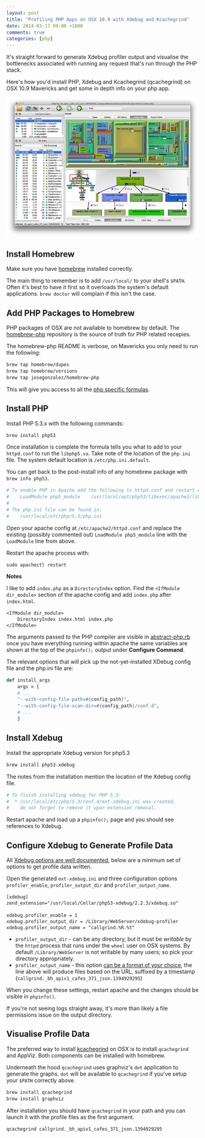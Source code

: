 ```yaml
---
layout: post
title: "Profiling PHP Apps on OSX 10.9 with Xdebug and Kcachegrind"
date: 2014-03-17 09:00 +1000
comments: true
categories: [php]
---
```


It's straight forward to generate Xdebug profiler output and visualise the bottlenecks associated with running any request that's run through the PHP stack.

Here's how you'd install PHP, Xdebug and Kcachegrind (qcachegrind) on OSX 10.9 Mavericks and get some in depth info on your php app.

<img class="center" src="/images/2014-03-17-profiling-php-on-osx-with-xdebug-kcachegrind/qcachegrind.jpg" alt="qcachegrind on OSX 10.9 Mavericks"/>

## Install Homebrew

Make sure you have [homebrew](http://brew.sh) installed correctly. 

The main thing to remember is to add `/usr/local/` to your shell's `$PATH`. Often it's best to have it first so it overloads the system's default applications. `brew doctor` will complain if this isn't the case.

## Add PHP Packages to Homebrew

PHP packages of OSX are not available to homebrew by default. The [homebrew-php](https://github.com/josegonzalez/homebrew-php) repository is the source of truth for PHP related recepies.

The homebrew-php README is verbose, on Mavericks you only need to run the following:

```sh
brew tap homebrew/dupes
brew tap homebrew/versions
brew tap josegonzalez/homebrew-php
```

This will give you access to all the [php specific formulas](https://github.com/josegonzalez/homebrew-php/tree/master/Formula).

## Install PHP

Install PHP 5.3.x with the following commands:

```sh
brew install php53
```

Once installation is complete the formula tells you what to add to your `httpd.conf` to run the `libphp5.so`. Take note of the location of the `php.ini` file. The system default location is `/etc/php.ini.default`.

You can get back to the post-install info of any homebrew package with `brew info php53`.

```sh
# To enable PHP in Apache add the following to httpd.conf and restart Apache:
#    LoadModule php5_module    /usr/local/opt/php53/libexec/apache2/libphp5.so
#
# The php.ini file can be found in:
#    /usr/local/etc/php/5.3/php.ini
```

Open your apache config at `/etc/apache2/httpd.conf` and replace the existing (possibly commented out) `LoadModule php5_module` line with the `LoadModule` line from above.

Restart the apache process with:

```
sudo apachectl restart
```

**Notes**

I like to add `index.php` as a `DirectoryIndex` option. Find the `<IfModule dir_module>` section of the apache config and add `index.php` after `index.html`.

```
<IfModule dir_module>
    DirectoryIndex index.html index.php
</IfModule>
```

The arguments passed to the PHP compiler are visible in [abstract-php.rb](https://github.com/josegonzalez/homebrew-php/blob/master/Formula/abstract-php.rb) once you have everything running within apache the same variables are shown at the top of the `phpinfo();` output under **Configure Command**.

The relevant options that will pick up the not-yet-installed XDebug config file and the php.ini file are:

```ruby
def install_args
    args = [
    # ...
    "--with-config-file-path=#{config_path}",
    "--with-config-file-scan-dir=#{config_path}/conf.d",
    # ...
    ]
```

## Install Xdebug

Install the appropriate Xdebug version for php5.3

```sh
brew install php53-xdebug
```

The notes from the installation mention the location of the Xdebug config file.

```sh
# To finish installing xdebug for PHP 5.3:
#  * /usr/local/etc/php/5.3/conf.d/ext-xdebug.ini was created,
#    do not forget to remove it upon extension removal.
```

Restart apache and load up a `phpinfo();` page and you should see references to Xdebug.

## Configure Xdebug to Generate Profile Data

All [Xdebug options are well documented](http://xdebug.org/docs/all_settings), below are a minimum set of options to get profile data written.

Open the generated `ext-xdebug.ini` and three configuration options `profiler_enable`, `profiler_output_dir` and `profiler_output_name`.

```
[xdebug]
zend_extension="/usr/local/Cellar/php53-xdebug/2.2.3/xdebug.so"

xdebug.profiler_enable = 1
xdebug.profiler_output_dir = /Library/WebServer/xdebug-profiler
xdebug.profiler_output_name = "callgrind.%R.%t"
```

- `profiler_output_dir` - can be any directory, but it must be *writable* by the `httpd` process that runs under the `wheel` user on OSX systems. By default `/Library/WebServer` is not writable by many users; so pick your directory appropriately.
- `profiler_output_name` - this option [can be a format of your choice](http://xdebug.org/docs/all_settings#trace_output_name), the line above will produce files based on the URL, suffixed by a timestamp (`callgrind._bh_apiv1_cafes_371_json.1394929295`)

When you change these settings, restart apache and the changes should be visible in `phpinfo()`.

If you're not seeing logs straight away, it's more than likely a file permissions issue on the output directory.

## Visualise Profile Data

The preferred way to install [kcachegrind](http://kcachegrind.sourceforge.net/html/Home.html) on OSX is to install `qcachegrind` and AppViz. Both components can be installed with homebrew.

Underneath the hood `qcachegrind` uses graphviz's `dot` application to generate the graphs. `dot` will be available to `qcachegrind` if you've setup your `$PATH` correctly above.

```sh
brew install qcachegrind
brew install graphviz
```

After installation you should have `qcachegrind` in your path and you can launch it with the profile files as the first argument.

```sh
qcachegrind callgrind._bh_apiv1_cafes_371_json.1394929295
```
